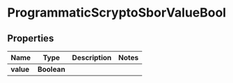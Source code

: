 

# ProgrammaticScryptoSborValueBool


## Properties

| Name | Type | Description | Notes |
|------------ | ------------- | ------------- | -------------|
|**value** | **Boolean** |  |  |



